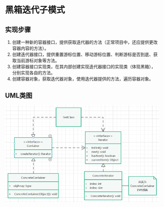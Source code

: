 # 黑箱迭代子模式

## 实现步骤

1. 创建一种新的容器接口，提供获取迭代器的方法（正常项目中，还应提供更改容器内容的方法）。
2. 创建迭代器接口，提供重置游标位置、移动游标位置、判断游标是否到底、获取当前游标对象等方法。
3. 创建容器接口实现类，在其内部创建实现迭代器接口的实现类（体现黑箱），分别实现各自的方法。
4. 创建容器对象，获取迭代器对象，使用迭代器提供的方法，遍历容器对象。

## UML类图

![.png](./assets/黑箱迭代子模式.png)
